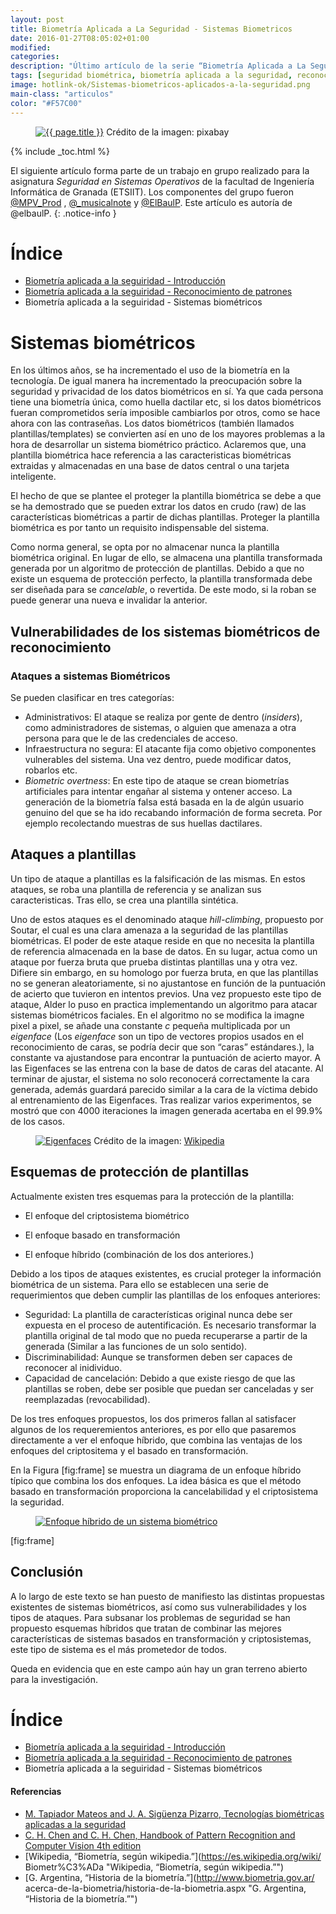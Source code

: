 ```yaml
---
layout: post
title: Biometría Aplicada a La Seguridad - Sistemas Biometricos
date: 2016-01-27T08:05:02+01:00
modified:
categories:
description: "Último artículo de la serie “Biometría Aplicada a La Seguridad”, en el que se presentan distintas vulnerabilidades en los sistemas biométricos, así como distintos tipos de ataques y contramedidas."
tags: [seguridad biométrica, biometría aplicada a la seguridad, reconocimiento de patrones biométricos, sistemas biométricos, biometría de la mano]
image: hotlink-ok/Sistemas-biometricos-aplicados-a-la-seguridad.png
main-class: "articulos"
color: "#F57C00"
---
```


<figure>
  <a href="/assets/img/hotlink-ok/Sistemas-biometricos-aplicados-a-la-seguridad.png"><img src="/assets/img/hotlink-ok/Sistemas-biometricos-aplicados-a-la-seguridad.png" title="{{ page.title }}" alt="{{ page.title }}" /></a>
  <span class="image-credit">Crédito de la imagen: pixabay<a href="https://pixabay.com/en/biometrics-eye-security-154660/"></a></span><br/>
</figure>

{% include _toc.html %}

El siguiente artículo forma parte de un trabajo en grupo realizado para la asignatura _Seguridad en Sistemas Operativos_ de la facultad de Ingeniería Informática de Granada (ETSIIT). Los componentes del grupo fueron [@MPV_Prod](http://twitter.com/MPV_Prod) , [@_musicalnote](http://twitter.com/_musicalnote) y [@ElBaulP](http://twitter.com/elbaulp). Este artículo es autoría de @elbaulP.
{: .notice-info }

# Índice

- [Biometría aplicada a la seguiridad - Introducción](/biometria-seguridad-introduccion "Biometría aplicada a la seguiridad - Introducción")
- [Biometría aplicada a la seguiridad - Reconocimiento de patrones](/biometria-seguridad-patrones "Biometría aplicada a la seguiridad - Reconocimiento de patrones")
- Biometría aplicada a la seguiridad - Sistemas biométricos

<!--ad-->

Sistemas biométricos
====================

En los últimos años, se ha incrementado el uso de la biometría en la
tecnología. De igual manera ha incrementado la preocupación sobre la
seguridad y privacidad de los datos biométricos en sí. Ya que cada
persona tiene una biometría única, como huella dactilar etc, si los
datos biométricos fueran comprometidos sería imposible cambiarlos por
otros, como se hace ahora con las contraseñas. Los datos biométricos
(también llamados plantillas/templates) se convierten así en uno de los
mayores problemas a la hora de desarrollar un sistema biométrico
práctico. Aclaremos que, una plantilla biométrica hace referencia a las
caracteristicas biométricas extraidas y almacenadas en una base de datos
central o una tarjeta inteligente.

El hecho de que se plantee el proteger la plantilla biométrica se debe a
que se ha demostrado que se pueden extrar los datos en crudo (raw) de
las características biométricas a partir de dichas plantillas. Proteger
la plantilla biométrica es por tanto un requisito indispensable del
sistema.

Como norma general, se opta por no almacenar nunca la plantilla
biométrica original. En lugar de ello, se almacena una plantilla
transformada generada por un algoritmo de protección de plantillas.
Debido a que no existe un esquema de protección perfecto, la plantilla
transformada debe ser diseñada para se *cancelable*, o revertida. De
este modo, si la roban se puede generar una nueva e invalidar la
anterior.

Vulnerabilidades de los sistemas biométricos de reconocimiento
--------------------------------------------------------------

### Ataques a sistemas Biométricos

Se pueden clasificar en tres categorías:

-   Administrativos: El ataque se realiza por gente de dentro
    (*insiders*), como administradores de sistemas, o alguien que
    amenaza a otra persona para que le de las credenciales de acceso.
-   Infraestructura no segura: El atacante fija como objetivo
    componentes vulnerables del sistema. Una vez dentro, puede modificar
    datos, robarlos etc.
-   *Biometric overtness*: En este tipo de ataque se crean biometrías
    artificiales para intentar engañar al sistema y ontener acceso. La
    generación de la biometría falsa está basada en la de algún usuario
    genuino del que se ha ido recabando información de forma secreta.
    Por ejemplo recolectando muestras de sus huellas dactilares.

Ataques a plantillas
--------------------

Un tipo de ataque a plantillas es la falsificación de las mismas. En
estos ataques, se roba una plantilla de referencia y se analizan sus
caracteristicas. Tras ello, se crea una plantilla sintética.

Uno de estos ataques es el denominado ataque *hill-climbing*, propuesto
por Soutar, el cual es una clara amenaza a la seguridad de las
plantillas biométricas. El poder de este ataque reside en que no
necesita la plantilla de referencia almacenada en la base de datos. En
su lugar, actua como un ataque por fuerza bruta que prueba distintas
plantillas una y otra vez. Difiere sin embargo, en su homologo por
fuerza bruta, en que las plantillas no se generan aleatoriamente, si no
ajustantose en función de la puntuación de acierto que tuvieron en
intentos previos. Una vez propuesto este tipo de ataque, Alder lo puso
en practica implementando un algoritmo para atacar sistemas biométricos
faciales. En el algoritmo no se modifica la imagne pixel a pixel, se
añade una constante *c* pequeña multiplicada por un *eigenface* (Los
*eigenface* son un tipo de vectores propios usados en el reconocimiento
de caras, se podría decir que son “caras” estándares.), la constante va
ajustandose para encontrar la puntuación de acierto mayor. A las
Eigenfaces se las entrena con la base de datos de caras del atacante. Al
terminar de ajustar, el sistema no solo reconocerá correctamente la cara
generada, además guardará parecido similar a la cara de la víctima
debido al entrenamiento de las Eigenfaces. Tras realizar varios
experimentos, se mostró que con 4000 iteraciones la imagen generada
acertaba en el 99.9% de los casos.

<figure>
  <a href="/assets/img/Eigenfaces.png"><img src="/assets/img/Eigenfaces.png" title="Eigenfaces" alt="Eigenfaces" /></a>
  <span class="image-credit">Crédito de la imagen: <a href="https://commons.wikimedia.org/wiki/File:Eigenfaces.png" target="_blank" title="">Wikipedia</a></span>
</figure>

Esquemas de protección de plantillas
------------------------------------

Actualmente existen tres esquemas para la protección de la plantilla:

-   El enfoque del criptosistema biométrico

-   El enfoque basado en transformación

-   El enfoque híbrido (combinación de los dos anteriores.)

Debido a los tipos de ataques existentes, es crucial proteger la
información biométrica de un sistema. Para ello se establecen una serie
de requerimientos que deben cumplir las plantillas de los enfoques
anteriores:

-   Seguridad: La plantilla de características original nunca debe ser
    expuesta en el proceso de autentificación. Es necesario transformar
    la plantilla original de tal modo que no pueda recuperarse a partir
    de la generada (Similar a las funciones de un solo sentido).
-   Discriminabilidad: Aunque se transformen deben ser capaces de
    reconocer al inidividuo.
-   Capacidad de cancelación: Debido a que existe riesgo de que las
    plantillas se roben, debe ser posible que puedan ser canceladas y
    ser reemplazadas (revocabilidad).

De los tres enfoques propuestos, los dos primeros fallan al satisfacer
algunos de los requeremientos anteriores, es por ello que pasaremos
directamente a ver el enfoque híbrido, que combina las ventajas de los
enfoques del criptositema y el basado en transformación.

En la Figura [fig:frame] se muestra un diagrama de un enfoque híbrido
típico que combina los dos enfoques. La idea básica es que el método
basado en transformación proporciona la cancelabilidad y el
criptosistema la seguridad.


<figure>
  <a href="/assets/img/two-steps-framework.png"><img src="/assets/img/two-steps-framework.png" title="Enfoque híbrido de un sistema
  biométrico" alt="Enfoque híbrido de un sistema
  biométrico" /></a>
</figure>
[fig:frame]

Conclusión
----------

A lo largo de este texto se han puesto de manifiesto las distintas
propuestas existentes de sistemas biométricos, así como sus
vulnerabilidades y los tipos de ataques. Para subsanar los problemas de
seguridad se han propuesto esquemas híbridos que tratan de combinar las
mejores características de sistemas basados en transformación y
criptosistemas, este tipo de sistema es el más prometedor de todos.

Queda en evidencia que en este campo aún hay un gran terreno abierto
para la investigación.

# Índice

- [Biometría aplicada a la seguiridad - Introducción](/biometria-seguridad-introduccion "Biometría aplicada a la seguiridad - Introducción")
- [Biometría aplicada a la seguiridad - Reconocimiento de patrones](/biometria-seguridad-patrones "Biometría aplicada a la seguiridad - Reconocimiento de patrones")
- Biometría aplicada a la seguiridad - Sistemas biométricos

#### Referencias

- [M. Tapiador Mateos and J. A. Sigüenza Pizarro, Tecnologías biométricas aplicadas a la
seguridad](http://www.amazon.es/gp/product/8478976361/ref=as_li_ss_tl?ie=UTF8&camp=3626&creative=24822&creativeASIN=8478976361&linkCode=as2&tag=bmacoc-21 "M. Tapiador Mateos and J. A. Sigüenza Pizarro, Tecnologías biométricas aplicadas a la
seguridad")
- [C. H. Chen and C. H. Chen, Handbook of Pattern Recognition and Computer Vision 4th edition](http://www.amazon.es/gp/product/9814656526/ref=as_li_ss_tl?ie=UTF8&camp=3626&creative=24822&creativeASIN=9814656526&linkCode=as2&tag=bmab-21 "C. H. Chen and C. H. Chen, Handbook of Pattern Recognition and Computer Vision 4th edition")
- [Wikipedia, “Biometría, según wikipedia.”](https://es.wikipedia.org/wiki/
Biometr%C3%ADa "Wikipedia, “Biometría, según wikipedia.”")
- [G. Argentina, “Historia de la biometría.”](http://www.biometria.gov.ar/
acerca-de-la-biometria/historia-de-la-biometria.aspx "G. Argentina, “Historia de la biometría.”")
